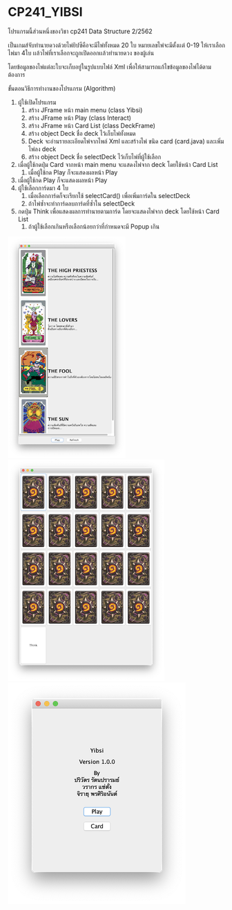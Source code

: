 # CP241_YIBSI

โปรแกรมนี้ส่วนหนึ่งของวิชา cp241 Data Structure 2/2562

เป็นเกมส์จับทำนายดวงด้วยไพ่ยิปซีคือจะมีไพ่ทั้งหมด 20 ใบ หมายเลขไพ่จะมีตั้งเเต่ 0-19 ให้เราเลือกไพ่มา 4ใบ เเล้วไพ่ที่เราเลือกจะถูกเปิดออกเเล้วทำนายดวง ของผู้เล่น

โดยข้อมูลของไพ่แต่ละใบจะเก็บอยู่ในรูปแบบไฟล์ Xml เพื่อให้สามารถแก้ไขข้อมูลของไพ่ได้ตามต้องการ

ขั้นตอนวิธีการทำงานของโปรแกรม (Algorithm)
1. ผู้ใช้เปิดโปรแกรม
    1. สร้าง JFrame หน้า main menu (class Yibsi)
    2. สร้าง JFrame หน้า Play (class Interact)
    3. สร้าง JFrame หน้า Card List (class DeckFrame)
    4. สร้าง object Deck ชื่อ deck ไว้เก็บไพ่ทั้งหมด
    5. Deck จะอ่านรายละเอียดไพ่จากไพล์ Xml และสร้างไพ่ ขนิด card (card.java) และเพิ่มไพ่ลง deck
    6. สร้าง object Deck ชื่อ selectDeck ไว้เก็บไพ่ที่ผู้ใช้เลือก
2. เมื่อผู้ใช้กดปุ่ม Card จากหน้า main menu จะแสดงไพ่จาก deck โดยใช้หน้า Card List
    1. เมื่อผู้ใช้กด Play ก็จะแสดงผลหน้า Play
3. เมื่อผู้ใช้กด Play ก็จะแสดงผลหน้า Play
4. ผู้ใช้เลือกการ์ดมา 4 ใบ
    1. เมื่อเลือกการ์ดก็จะเรียกใช้ selectCard() เพื่อเพิ่มการ์ดใน selectDeck
    2. ถ้าไพ่ซ้ำจะทำการ์ดลบการ์ดที่ซ้ำใน selectDeck
5. กดปุ่ม Think เพื่อแสดงผลการทำนายตามการ์ด โดยจะแสดงไพ่จาก deck โดยใช้หน้า Card List
    1. ถ้าผู้ใช้เลือกเกินหรือเลือกน้อยกว่าที่กำหนดจะมี Popup เกิน


![image1]
![image2]
![image3]

[image1]: https://github.com/Biwsantang/CP241_YIBSI/blob/main/screenshot/1.png "card list"
[image2]: https://github.com/Biwsantang/CP241_YIBSI/blob/main/screenshot/2.png "card deck"
[image3]: https://github.com/Biwsantang/CP241_YIBSI/blob/main/screenshot/3.png "info"
